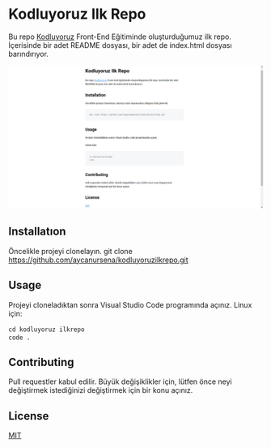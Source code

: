 # Kodluyoruz Ilk Repo
Bu repo [Kodluyoruz](https://kodluyoruz.org) Front-End Eğitiminde oluşturduğumuz ilk repo. İçerisinde bir adet README dosyası, bir adet de index.html dosyası barındırıyor. 

![repo](https://raw.githubusercontent.com/Kodluyoruz/taskforce/main/git/odev1/figures/markdown.png)

## Installatıon
Öncelikle projeyi clonelayın.
git clone https://github.com/aycanursena/kodluyoruzilkrepo.git
## Usage
Projeyi cloneladıktan sonra Visual Studio Code programında açınız.
Linux için:
```
cd kodluyoruz ilkrepo
code .
```
## Contributing
Pull requestler kabul edilir. Büyük değişiklikler için, lütfen önce neyi değiştirmek istediğinizi değiştirmek için bir konu açınız.
## License
[MIT](https://github.com/aycanursena/kodluyoruzilkrepo/blob/main/LICENSE)
